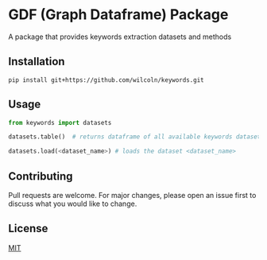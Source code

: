 # GDF (Graph Dataframe) Package

A package that provides keywords extraction datasets and methods

## Installation
```
pip install git+https://github.com/wilcoln/keywords.git
```
## Usage

```python
from keywords import datasets

datasets.table()  # returns dataframe of all available keywords datasets

datasets.load(<dataset_name>) # loads the dataset <dataset_name>
```


## Contributing
Pull requests are welcome. For major changes, please open an issue first to discuss what you would like to change.

## License
[MIT](https://github.com/wilcoln/keywords/blob/master/LICENSE)
